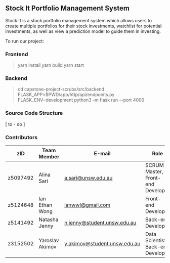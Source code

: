## Stock It Portfolio Management System
Stock It is a stock portfolio management system which allows users to create multiple portfolios for their stock investments, watchlist for potential investments, as well as view a prediction model to guide them in investing.

To run our project:

### Frontend
> yarn install
> yarn build
> yarn start

### Backend
> cd capstone-project-scrubs/src/backend
> FLASK_APP=$PWD/app/http/api/endpoints.py FLASK_ENV=development python3 -m flask run --port 4000


### Source Code Structure
[ to - do ]


### Contributors
zID | Team Member | E-mail | Role
------------ | ------------ | ------------ | -------------
z5097492 | Alina Sari | a.sari@unsw.edu.au | SCRUM Master, Front-end Developer
z5124648 | Ian Ethan Wong | ianwwl@gmail.com | Front-end Developer
z5141492 | Natasha Jenny | n.jenny@student.unsw.edu.au | Back-end Developer
z3152502 | Yaroslav Akimov | y.akimov@student.unsw.edu.au | Data Scientist, Back-end Developer


